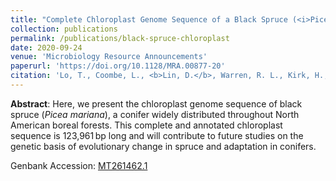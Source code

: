 ```yaml
---
title: "Complete Chloroplast Genome Sequence of a Black Spruce (<i>Picea mariana</i>) from Eastern Canada"
collection: publications
permalink: /publications/black-spruce-chloroplast
date: 2020-09-24
venue: 'Microbiology Resource Announcements'
paperurl: 'https://doi.org/10.1128/MRA.00877-20'
citation: 'Lo, T., Coombe, L., <b>Lin, D.</b>, Warren, R. L., Kirk, H., Pandoh, P., Zhao, Y., Moore, R. A., Mungall, A. J., Ritland, C., Bousquet, J., Jones, S. J. M., Bohlmann, J., Thomson, A., & Birol, I. (2020). &quot;Complete Chloroplast Genome Sequence of a Black Spruce (<i>Picea mariana</i>) from Eastern Canada.&quot; <i>Microbiology Resource Announcements</i>, 9(39).'
---
```


**Abstract**: Here, we present the chloroplast genome sequence of black spruce (_Picea mariana_), a conifer widely distributed throughout North American boreal forests. This complete and annotated chloroplast sequence is 123,961 bp long and will contribute to future studies on the genetic basis of evolutionary change in spruce and adaptation in conifers.

Genbank Accession: [MT261462.1](https://www.ncbi.nlm.nih.gov/nuccore/MT261462.1)

